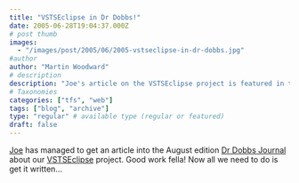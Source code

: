 ```yaml
---
title: "VSTSEclipse in Dr Dobbs!"
date: 2005-06-28T19:04:37.000Z
# post thumb
images:
  - "/images/post/2005/06/2005-vstseclipse-in-dr-dobbs.jpg"
#author
author: "Martin Woodward"
# description
description: "Joe's article on the VSTSEclipse project is featured in the August edition of Dr Dobbs Journal—great achievement!"
# Taxonomies
categories: ["tfs", "web"]
tags: ["blog", "archive"]
type: "regular" # available type (regular or featured)
draft: false
---
```

[Joe](http://jsango.blogspot.com/) has managed to get an article into the August edition [Dr Dobbs Journal](http://www.ddj.com/) about our [VSTSEclipse](http://www.vstseclipse.org) project.  Good work fella!  Now all we need to do is get it written...
